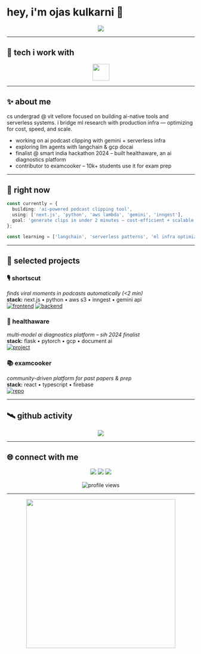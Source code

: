 # hey, i'm ojas kulkarni 👋

<div align="center">
  <img src="https://readme-typing-svg.herokuapp.com?font=Fira+Code&size=22&pause=1000&color=36BCF7&center=true&width=700&lines=building+smart+%2B+scalable+ml+apps;cloud-native+infra+%7C+llm+engineering;serverless-first+approach;cs+student+@+vit+vellore" />
</div>

---

## 🧠 tech i work with

<div align="center">
  <img src="https://skillicons.dev/icons?i=py,js,ts,react,nextjs,flask,pytorch,docker,aws,gcp" height="45"/>
</div>

---

## ✨ about me

cs undergrad @ vit vellore focused on building ai-native tools and serverless systems. i bridge ml research with production infra — optimizing for cost, speed, and scale.

- working on ai podcast clipping with gemini + serverless infra  
- exploring llm agents with langchain & gcp docai  
- finalist @ smart india hackathon 2024 – built healthaware, an ai diagnostics platform  
- contributor to examcooker – 10k+ students use it for exam prep  

---

## 🧩 right now

```ts
const currently = {
  building: 'ai-powered podcast clipping tool',
  using: ['next.js', 'python', 'aws lambda', 'gemini', 'inngest'],
  goal: 'generate clips in under 2 minutes — cost-efficient + scalable'
};

const learning = ['langchain', 'serverless patterns', 'ml infra optimization'];
```

---

## 🧪 selected projects

### 🎙️ shortscut
*finds viral moments in podcasts automatically (<2 min)*  
**stack:** next.js • python • aws s3 • inngest • gemini api  
[![frontend](https://img.shields.io/badge/frontend-code-blue?style=for-the-badge&logo=next.js)](https://github.com/ojask99/shortscut-frontend)
[![backend](https://img.shields.io/badge/backend-code-blueviolet?style=for-the-badge&logo=python)](https://github.com/ojask99/shortscut-backend)

### 🏥 healthaware
*multi-model ai diagnostics platform – sih 2024 finalist*  
**stack:** flask • pytorch • gcp • document ai  
[![project](https://img.shields.io/badge/view-project-success?style=for-the-badge&logo=googlecloud)](https://github.com/ojask99/healthaware)

### 📚 examcooker
*community-driven platform for past papers & prep*  
**stack:** react • typescript • firebase  
[![repo](https://img.shields.io/badge/open-source-🌟-informational?style=for-the-badge&logo=react)](https://github.com/acm-vit/examcooker)

---

## 🛰️ github activity

<div align="center">
  <img src="https://github-profile-summary-cards.vercel.app/api/cards/profile-details?username=ojask99&theme=tokyonight" />
</div>

---

## 🌐 connect with me

<div align="center">
  <a href="https://linkedin.com/in/ojas-kulkarni-23a381283"><img src="https://img.shields.io/badge/linkedin-blue?style=for-the-badge&logo=linkedin&logoColor=white"/></a>
  <a href="mailto:kulkarniojas027@gmail.com"><img src="https://img.shields.io/badge/email-red?style=for-the-badge&logo=gmail&logoColor=white"/></a>
  <a href="https://twitter.com/ojask99"><img src="https://img.shields.io/badge/twitter-1DA1F2?style=for-the-badge&logo=twitter&logoColor=white"/></a>
</div>

<br/>

<div align="center">
  <img src="https://komarev.com/ghpvc/?username=ojask99&color=blueviolet&style=flat-square" alt="profile views" />
</div>

---

<div align="center">
  <img src="https://media.giphy.com/media/QNFhOolVeCzPQ2Mx85/giphy.gif" width="400"/>
</div>

